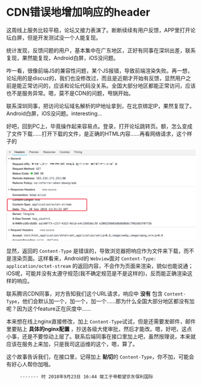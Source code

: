# CDN错误地增加响应的header

这周线上服务比较平稳，论坛又接力表演了。断断续续有用户反馈，APP里打开论坛白屏，但是开发测试没一个人能复现。

统计发现，反馈问题的用户，基本集中在广东地区，正好有同事在深圳出差，联系复现，果然能复现，Android白屏，iOS没问题。

咋一看，很像前端JS的兼容性问题，某个JS报错，导致前端渲染失败。再一想，论坛用的是discuz的，我们也没修改过，而且是近期才开始有反馈，显然用户之前是能正常访问的，应该和论坛代码没关系。全国大部分地区都能正常访问，应该也不是服务异常。嗯，莫不是CDN的问题，甩锅开始。

联系深圳同事，把访问论坛域名解析的IP地址拿到，在北京绑定IP，果然复现了。Android白屏，iOS没问题。interesting...

好吧，回到PC上，毕竟操作起来容易点。登录，打开论坛跳转页。额，怎么变成了文件下载……打开下载的文件，是正确的HTML内容……再看网络请求，这个样子的

![cdn add response header](./cdn-bbs-res-header.png)

显然，返回的 `Content-Type` 是错误的，导致浏览器把响应作为文件来下载，而不是渲染页面。这样看来，Android的 `Webview`面对 `Content-Type: application/octet-stream` 的返回内容，不会作为页面来渲染，貌似也能说通；iOS呢，可能并没有太遵守规范(我不确定规范是不是这样的)，反而能正确渲染这样的响应。

联系腾讯CDN同事，对方告知我们这个URL请求，响应中 **没有** 包含 `Content-Type`，他们会默认加一个，加一个，加一个……那为什么全国大部分地区都没有加呢？因为这个feature正在灰度中……

本来想在线上nginx直接修改，加上 `Content-Type`试试，但是还需要发邮件，邮件里要贴上 **具体的nginx配置** ，抄送各级大佬审批，然后才能改。嗯，好吧，这点小事，还是不要惊动上层了。联系后端同事在接口里加上吧，虽然按理说，本来就应该在服务上来加，只是我司这运维的这个，嗯，算了。

这个故事告诉我们，在接口里，记得加上 **贴切**的 `Content-Type`，你不加，可能会有好心人帮你加哦。


         ------- 时 2018年9月23日 16:44 竣工于帝都望京东保利国际


